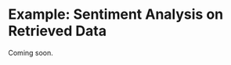 # Example: Sentiment Analysis on Retrieved Data

Coming soon.
<!-- 
## Setup

Let's add an extra tool to Elysia that analyses the retrieved data and outputs sentiment scores on the objects. This modifies the default Elysia setup, so to start with, let's import Elysia, configure the LLMs and set up a tree with the default initialisation.

```python
from elysia import Tree, settings
settings.default_config()
tree = Tree(branch_initialisation = "one_branch")
```

## Custom Tool

Let's use an LLM for sentiment analysis by creating a custom tool Elysia can use. Be sure to follow the (custom tool guide)[Customising/creating_your_own_tools.md] for more information.

In this case, we want to provide a comprehensive 
```python

```
 -->

